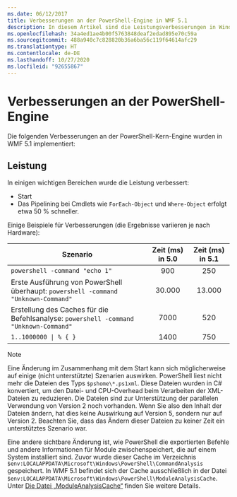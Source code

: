 ```yaml
---
ms.date: 06/12/2017
title: Verbesserungen an der PowerShell-Engine in WMF 5.1
description: In diesem Artikel sind die Leistungsverbesserungen in Windows PowerShell 5.1 aufgeführt.
ms.openlocfilehash: 34a4ed1ae4b00f5763848deaf2edad895e70c59a
ms.sourcegitcommit: 488a940c7c828820b36a6ba56c119f64614afc29
ms.translationtype: HT
ms.contentlocale: de-DE
ms.lasthandoff: 10/27/2020
ms.locfileid: "92655867"
---
```

# <a name="powershell-engine-improvements"></a>Verbesserungen an der PowerShell-Engine

Die folgenden Verbesserungen an der PowerShell-Kern-Engine wurden in WMF 5.1 implementiert:

## <a name="performance"></a>Leistung

In einigen wichtigen Bereichen wurde die Leistung verbessert:

- Start
- Das Pipelining bei Cmdlets wie `ForEach-Object` und `Where-Object` erfolgt etwa 50 % schneller.

Einige Beispiele für Verbesserungen (die Ergebnisse variieren je nach Hardware):

| Szenario | Zeit (ms) in 5.0 | Zeit (ms) in 5.1 |
| -------- | :---------------: | :---------------: |
| `powershell -command "echo 1"` | 900 | 250 |
| Erste Ausführung von PowerShell überhaupt: `powershell -command "Unknown-Command"` | 30.000 | 13.000 |
| Erstellung des Caches für die Befehlsanalyse: `powershell -command "Unknown-Command"` | 7000 | 520 |
| <code>1..1000000 &#124; % { }</code> | 1400 | 750 |

> [!NOTE]
> Eine Änderung im Zusammenhang mit dem Start kann sich möglicherweise auf einige (nicht unterstützte) Szenarien auswirken. PowerShell liest nicht mehr die Dateien des Typs `$pshome\*.ps1xml`. Diese Dateien wurden in C# konvertiert, um den Datei- und CPU-Overhead beim Verarbeiten der XML-Dateien zu reduzieren. Die Dateien sind zur Unterstützung der parallelen Verwendung von Version 2 noch vorhanden. Wenn Sie also den Inhalt der Dateien ändern, hat dies keine Auswirkung auf Version 5, sondern nur auf Version 2. Beachten Sie, dass das Ändern dieser Dateien zu keiner Zeit ein unterstütztes Szenario war.

Eine andere sichtbare Änderung ist, wie PowerShell die exportierten Befehle und andere Informationen für Module zwischenspeichert, die auf einem System installiert sind. Zuvor wurde dieser Cache im Verzeichnis `$env:LOCALAPPDATA\Microsoft\Windows\PowerShell\CommandAnalysis` gespeichert. In WMF 5.1 befindet sich der Cache ausschließlich in der Datei `$env:LOCALAPPDATA\Microsoft\Windows\PowerShell\ModuleAnalysisCache`. Unter [Die Datei „ModuleAnalysisCache“](release-notes.md#module-analysis-cache) finden Sie weitere Details.
